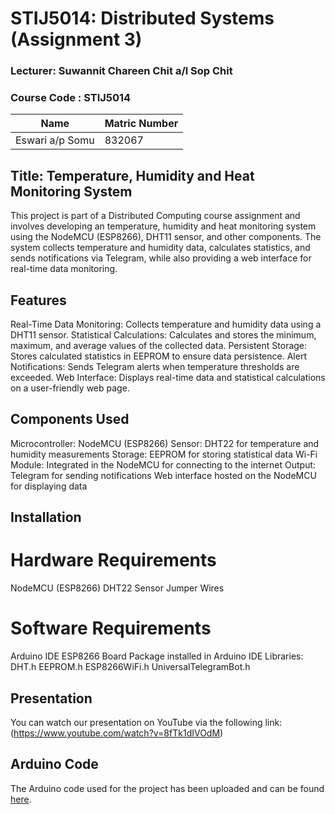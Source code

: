 # STIJ5014: Distributed Systems (Assignment 3)

### Lecturer: Suwannit Chareen Chit a/l Sop Chit

### Course Code : **STIJ5014**

| Name                      | Matric Number |
|---------------------------|---------------|
| Eswari a/p Somu            | 832067        |

## Title: Temperature, Humidity and Heat Monitoring System
This project is part of a Distributed Computing course assignment and involves developing an temperature, humidity and heat monitoring system using the NodeMCU (ESP8266), DHT11 sensor, 
and other components. The system collects temperature and humidity data, calculates statistics, and sends notifications via Telegram, while also providing a web interface 
for real-time data monitoring.

## Features
Real-Time Data Monitoring: Collects temperature and humidity data using a DHT11 sensor.
Statistical Calculations: Calculates and stores the minimum, maximum, and average values of the collected data.
Persistent Storage: Stores calculated statistics in EEPROM to ensure data persistence.
Alert Notifications: Sends Telegram alerts when temperature thresholds are exceeded.
Web Interface: Displays real-time data and statistical calculations on a user-friendly web page.

## Components Used
Microcontroller: NodeMCU (ESP8266)
Sensor: DHT22 for temperature and humidity measurements
Storage: EEPROM for storing statistical data
Wi-Fi Module: Integrated in the NodeMCU for connecting to the internet
Output:
      Telegram for sending notifications
      Web interface hosted on the NodeMCU for displaying data

## Installation
# Hardware Requirements
NodeMCU (ESP8266)
DHT22 Sensor
Jumper Wires

# Software Requirements
Arduino IDE
ESP8266 Board Package installed in Arduino IDE
Libraries:
DHT.h
EEPROM.h
ESP8266WiFi.h
UniversalTelegramBot.h

## Presentation

You can watch our presentation on YouTube via the following link:(https://www.youtube.com/watch?v=8fTk1dIVOdM)

## Arduino Code

The Arduino code used for the project has been uploaded and can be found [here](https://github.com/eswarisomu/ASIGNMENT-2---STIJ5014-DISTRIBUTED-SYSTEMS/blob/main/Assignment2.ino).

